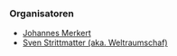 ### Organisatoren

* [Johannes Merkert](mailto:johannes.merkert@owasp.org)
* [Sven Strittmatter (aka. Weltraumschaf)](mailto:sven.strittmatter@owasp.org)
